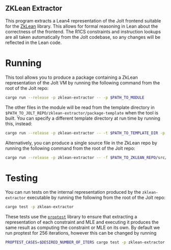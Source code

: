 ZKLean Extractor
----------------

This program extracts a Lean4 representation of the Jolt frontend suitable for the [ZkLean](https://github.com/GaloisInc/zk-lean) library. This allows for formal reasoning in Lean about the correctness of the frontend. The R1CS constraints and instruction lookups are all taken automatically from the Jolt codebase, so any changes will be reflected in the Lean code.

Running
=======

This tool allows you to produce a package containing a ZkLean representation of the Jolt VM by running the following command from the root of the Jolt repo:
```sh
cargo run --release -p zklean-extractor -- -p $PATH_TO_MODULE
```
The other files in the module will be read from the template directory in `$PATH_TO_JOLT_REPO/zklean-extractor/package-template` when the tool is built. You can specify a different template directory at run time by running this, instead:
```sh
cargo run --release -p zklean-extractor -- -t $PATH_TO_TEMPLATE_DIR -p $PATH_TO_MODULE
```

Alternatively, you can produce a single source file in the ZkLean repo by running the following command from the root of the Jolt repo:
```sh
cargo run --release -p zklean-extractor -- -f $PATH_TO_ZKLEAN_REPO/src/ZkLean/SubtableMles.lean
```

Testing
=======

You can run tests on the internal representation produced by the `zklean-extractor` executable by running the following from the root of the Jolt repo:
```sh
cargo test -p zklean-extractor
```

These tests use the [`proptest`](https://docs.rs/proptest/latest/proptest/index.html) library to ensure that extracting a representation of each constraint and MLE and executing it produces the same result as computing the constraint or MLE on its own. By default we run proptest for 256 iterations, however this can be changed by running
```sh
PROPTEST_CASES=$DESIRED_NUMBER_OF_ITERS cargo test -p zklean-extractor
```
